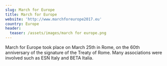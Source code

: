 ```yaml
---
slug: March for Europe
title: March for Europe
website: 'http://www.marchforeurope2017.eu'
country: Europe
header:
  teaser: /assets/images/march for europe.png
---
```

March for Europe took place on March 25th in Rome, on the 60th anniversary  of the signature of the Treaty of Rome. Many associations were involved such as ESN Italy and BETA Italia.
